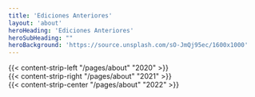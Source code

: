 ```yaml
---
title: 'Ediciones Anteriores'
layout: 'about'
heroHeading: 'Ediciones Anteriores'
heroSubHeading: ""
heroBackground: 'https://source.unsplash.com/sO-JmQj95ec/1600x1000'
---
```


<div>
{{< content-strip-left "/pages/about" "2020" >}}
</div>

<div>
{{< content-strip-right "/pages/about" "2021" >}}
</div>

<div>
{{< content-strip-center "/pages/about" "2022" >}}
</div>
